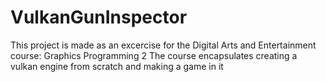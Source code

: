 # VulkanGunInspector
This project is made as an excercise for the Digital Arts and Entertainment course: Graphics Programming 2
The course encapsulates creating a vulkan engine from scratch and making a game in it
